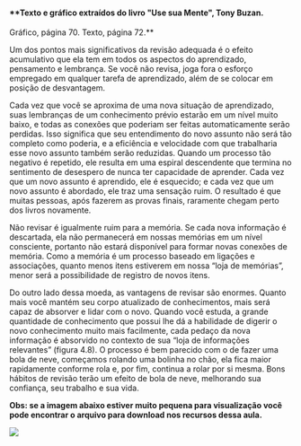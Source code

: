 #### **Texto e gráfico extraídos do livro "Use sua Mente", Tony Buzan.  
Gráfico, página 70. Texto, página 72.**

  

Um dos pontos mais significativos da revisão adequada é o efeito acumulativo que ela tem em todos os aspectos do aprendizado, pensamento e lembrança. Se você não revisa, joga fora o esforço empregado em qualquer tarefa de aprendizado, além de se colocar em posição de desvantagem.

Cada vez que você se aproxima de uma nova situação de aprendizado, suas lembranças de um conhecimento prévio estarão em um nível muito baixo, e todas as conexões que poderiam ser feitas automaticamente serão perdidas. Isso significa que seu entendimento do novo assunto não será tão completo como poderia, e a eficiência e velocidade com que trabalharia esse novo assunto também serão reduzidas. Quando um processo tão negativo é repetido, ele resulta em uma espiral descendente que termina no sentimento de desespero de nunca ter capacidade de aprender. Cada vez que um novo assunto é aprendido, ele é esquecido; e cada vez que um novo assunto é abordado, ele traz uma sensação ruim. O resultado é que muitas pessoas, após fazerem as provas finais, raramente chegam perto dos livros novamente.

Não revisar é igualmente ruim para a memória. Se cada nova informação é descartada, ela não permanecerá em nossas memórias em um nível consciente, portanto não estará disponível para formar novas conexões de memória. Como a memória é um processo baseado em ligações e associações, quanto menos itens estiverem em nossa “loja de memórias”, menor será a possibilidade de registro de novos itens.

Do outro lado dessa moeda, as vantagens de revisar são enormes. Quanto mais você mantém seu corpo atualizado de conhecimentos, mais será capaz de absorver e lidar com o novo. Quando você estuda, a grande quantidade de conhecimento que possui lhe dá a habilidade de digerir o novo conhecimento muito mais facilmente, cada pedaço da nova informação é absorvido no contexto de sua “loja de informações relevantes” (figura 4.8). O processo é bem parecido com o de fazer uma bola de neve, começamos rolando uma bolinha no chão, ela fica maior rapidamente conforme rola e, por fim, continua a rolar por si mesma. Bons hábitos de revisão terão um efeito de bola de neve, melhorando sua confiança, seu trabalho e sua vida.   

**Obs: se a imagem abaixo estiver muito pequena para visualização você pode encontrar o arquivo para download nos recursos dessa aula.**  
  

![](https://img-b.udemycdn.com/redactor/raw/2018-10-15_02-28-56-68459b3d2d2481f8d2ea8a93740566ed.jpg)